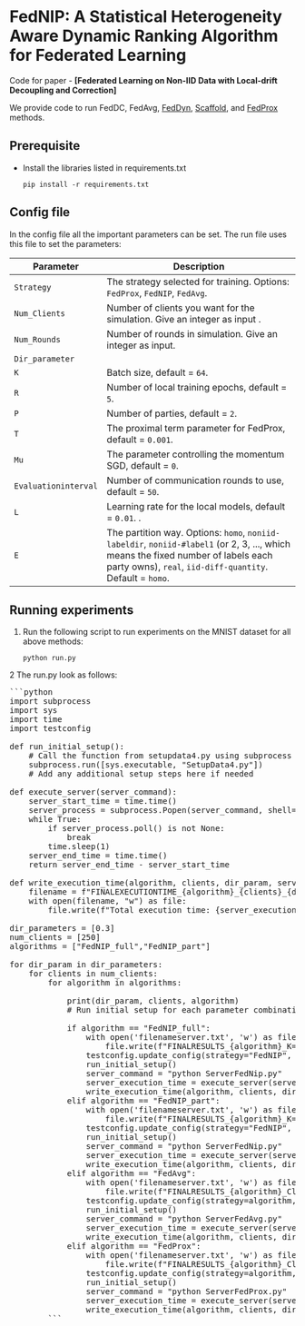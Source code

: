 # FedNIP: A Statistical Heterogeneity Aware Dynamic Ranking Algorithm for Federated Learning
Code for paper - **[Federated Learning on Non-IID Data with Local-drift Decoupling and Correction]**

We provide code to run FedDC, FedAvg, 
[FedDyn](https://openreview.net/pdf?id=B7v4QMR6Z9w), 
[Scaffold](https://openreview.net/pdf?id=B7v4QMR6Z9w), and [FedProx](https://arxiv.org/abs/1812.06127) methods.


## Prerequisite
* Install the libraries listed in requirements.txt
    ```
    pip install -r requirements.txt
    ```

  
## Config file
In the config file all the important parameters can be set. The run file uses this file to set the parameters:


| Parameter      | Description                                                                                    |
| --------------- | ---------------------------------------------------------------------------------------------- |
| `Strategy`         | The strategy selected for training. Options: `FedProx`, `FedNIP`, `FedAvg`.        |
| `Num_Clients`       | Number of clients you want for the simulation. Give an integer as input . |
| `Num_Rounds`           | Number of rounds in simulation. Give an integer as input. |
| `Dir_parameter`            |                                          |
| `K`    | Batch size, default = `64`.                                                                    |
| `R`        | Number of local training epochs, default = `5`.                                                |
| `P`     | Number of parties, default = `2`.                                                              |
| `T`            | The proximal term parameter for FedProx, default = `0.001`.                                    |
| `Mu`           | The parameter controlling the momentum SGD, default = `0`.                                    |
| `Evaluationinterval`    | Number of communication rounds to use, default = `50`.                                         |
| `L`    | Learning rate for the local models, default = `0.01`. .                                         |
| `E`     | The partition way. Options: `homo`, `noniid-labeldir`, `noniid-#label1` (or 2, 3, ..., which means the fixed number of labels each party owns), `real`, `iid-diff-quantity`. Default = `homo`. |

## Running experiments

1. Run the following script to run experiments on the MNIST dataset for all above methods:
    ```
    python run.py
    ```
2 The run.py look as follows:
<pre>
```python
import subprocess
import sys
import time
import testconfig

def run_initial_setup():
    # Call the function from setupdata4.py using subprocess
    subprocess.run([sys.executable, "SetupData4.py"])
    # Add any additional setup steps here if needed

def execute_server(server_command):
    server_start_time = time.time()
    server_process = subprocess.Popen(server_command, shell=True)
    while True:
        if server_process.poll() is not None:
            break
        time.sleep(1)
    server_end_time = time.time()
    return server_end_time - server_start_time

def write_execution_time(algorithm, clients, dir_param, server_execution_time):
    filename = f"FINALEXECUTIONTIME_{algorithm}_{clients}_{dir_param}.txt"
    with open(filename, "w") as file:
        file.write(f"Total execution time: {server_execution_time:.2f} seconds\n")

dir_parameters = [0.3]
num_clients = [250]
algorithms = ["FedNIP_full","FedNIP_part"]

for dir_param in dir_parameters:
    for clients in num_clients:
        for algorithm in algorithms:

            print(dir_param, clients, algorithm)
            # Run initial setup for each parameter combination

            if algorithm == "FedNIP_full":
                with open('filenameserver.txt', 'w') as file:
                    file.write(f"FINALRESULTS_{algorithm}_K=1_R=0_Clients_{clients}_DIR_{dir_param}_newrun.csv")
                testconfig.update_config(strategy="FedNIP", num_clients=clients, dir_parameter=dir_param, k=1, r=0)
                run_initial_setup()
                server_command = "python ServerFedNip.py"
                server_execution_time = execute_server(server_command)
                write_execution_time(algorithm, clients, dir_param, server_execution_time)
            elif algorithm == "FedNIP_part":
                with open('filenameserver.txt', 'w') as file:
                    file.write(f"FINALRESULTS_{algorithm}_K=0.1_R=0.1_Clients_{clients}_DIR_{dir_param}_newrun.csv")
                testconfig.update_config(strategy="FedNIP", num_clients=clients, dir_parameter=dir_param, k=0.1, r=0.1)
                run_initial_setup()
                server_command = "python ServerFedNip.py"
                server_execution_time = execute_server(server_command)
                write_execution_time(algorithm, clients, dir_param, server_execution_time)
            elif algorithm == "FedAvg":
                with open('filenameserver.txt', 'w') as file:
                    file.write(f"FINALRESULTS_{algorithm}_Clients_{clients}_{dir_param}.csv")
                testconfig.update_config(strategy=algorithm, num_clients=clients, dir_parameter=dir_param, k=None, r=None)
                run_initial_setup()
                server_command = "python ServerFedAvg.py"
                server_execution_time = execute_server(server_command)
                write_execution_time(algorithm, clients, dir_param, server_execution_time)
            elif algorithm == "FedProx":
                with open('filenameserver.txt', 'w') as file:
                    file.write(f"FINALRESULTS_{algorithm}_Clients_{clients}_{dir_param}.csv")
                testconfig.update_config(strategy=algorithm, num_clients=clients, dir_parameter=dir_param, k=None, r=None)
                run_initial_setup()
                server_command = "python ServerFedProx.py"
                server_execution_time = execute_server(server_command)
                write_execution_time(algorithm, clients, dir_param, server_execution_time)
        ```
</pre>


